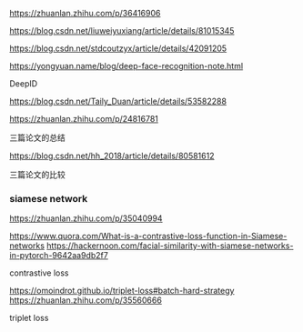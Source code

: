 https://zhuanlan.zhihu.com/p/36416906



https://blog.csdn.net/liuweiyuxiang/article/details/81015345

https://blog.csdn.net/stdcoutzyx/article/details/42091205

https://yongyuan.name/blog/deep-face-recognition-note.html

DeepID

https://blog.csdn.net/Taily_Duan/article/details/53582288

https://zhuanlan.zhihu.com/p/24816781

三篇论文的总结


https://blog.csdn.net/hh_2018/article/details/80581612

三篇论文的比较


### siamese network

https://zhuanlan.zhihu.com/p/35040994

https://www.quora.com/What-is-a-contrastive-loss-function-in-Siamese-networks
https://hackernoon.com/facial-similarity-with-siamese-networks-in-pytorch-9642aa9db2f7

contrastive loss

https://omoindrot.github.io/triplet-loss#batch-hard-strategy
https://zhuanlan.zhihu.com/p/35560666

triplet loss




